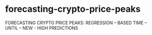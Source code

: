 # forecasting-crypto-price-peaks
FORECASTING CRYPTO PRICE  PEAKS:  REGRESSION – BASED  TIME – UNTIL – NEW - HIGH  PREDICTIONS
